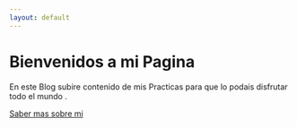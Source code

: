 ```yaml
---
layout: default
---
```



# Bienvenidos a mi Pagina 

En este Blog subire contenido de mis Practicas para que lo podais disfrutar todo el mundo .

[Saber mas sobre mi](https://misaelo2.github.io./about)
